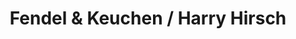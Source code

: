 ---
title: "Fendel & Keuchen / Harry Hirsch"
url: /aachen/fendel-und-keuchen-harry-hirsch/
shop: Sanitätshaus
---